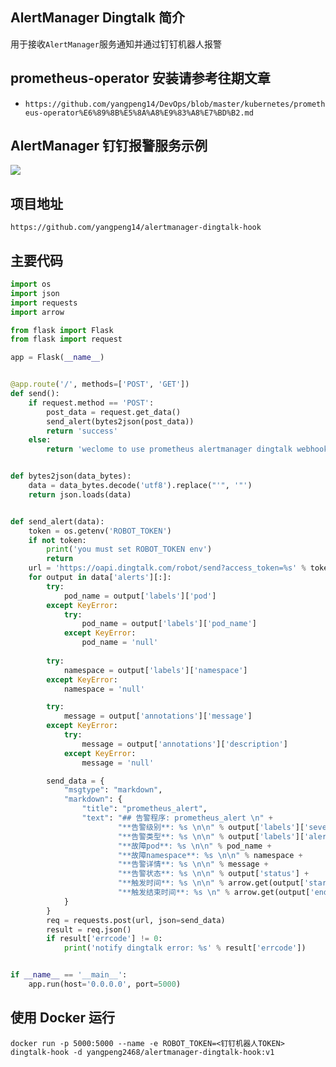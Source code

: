 ## AlertManager Dingtalk 简介
用于接收`AlertManager`服务通知并通过钉钉机器人报警

## prometheus-operator 安装请参考往期文章
- `https://github.com/yangpeng14/DevOps/blob/master/kubernetes/prometheus-operator%E6%89%8B%E5%8A%A8%E9%83%A8%E7%BD%B2.md`

## AlertManager 钉钉报警服务示例
![](https://www.yp14.cn/img/warn.png)

## 项目地址
`https://github.com/yangpeng14/alertmanager-dingtalk-hook`

## 主要代码
```python
import os
import json
import requests
import arrow

from flask import Flask
from flask import request

app = Flask(__name__)


@app.route('/', methods=['POST', 'GET'])
def send():
    if request.method == 'POST':
        post_data = request.get_data()
        send_alert(bytes2json(post_data))
        return 'success'
    else:
        return 'weclome to use prometheus alertmanager dingtalk webhook server!'


def bytes2json(data_bytes):
    data = data_bytes.decode('utf8').replace("'", '"')
    return json.loads(data)


def send_alert(data):
    token = os.getenv('ROBOT_TOKEN')
    if not token:
        print('you must set ROBOT_TOKEN env')
        return
    url = 'https://oapi.dingtalk.com/robot/send?access_token=%s' % token
    for output in data['alerts'][:]:
        try:
            pod_name = output['labels']['pod']
        except KeyError:
            try:
                pod_name = output['labels']['pod_name']
            except KeyError:
                pod_name = 'null'
                
        try:
            namespace = output['labels']['namespace']
        except KeyError:
            namespace = 'null'

        try:
            message = output['annotations']['message']
        except KeyError:
            try:
                message = output['annotations']['description']
            except KeyError:
                message = 'null'

        send_data = {
            "msgtype": "markdown",
            "markdown": {
                "title": "prometheus_alert",
                "text": "## 告警程序: prometheus_alert \n" +
                        "**告警级别**: %s \n\n" % output['labels']['severity'] +
                        "**告警类型**: %s \n\n" % output['labels']['alertname'] +
                        "**故障pod**: %s \n\n" % pod_name +
                        "**故障namespace**: %s \n\n" % namespace +
                        "**告警详情**: %s \n\n" % message +
                        "**告警状态**: %s \n\n" % output['status'] +
                        "**触发时间**: %s \n\n" % arrow.get(output['startsAt']).to('Asia/Shanghai').format('YYYY-MM-DD HH:mm:ss ZZ') +
                        "**触发结束时间**: %s \n" % arrow.get(output['endsAt']).to('Asia/Shanghai').format('YYYY-MM-DD HH:mm:ss ZZ')
            }
        }
        req = requests.post(url, json=send_data)
        result = req.json()
        if result['errcode'] != 0:
            print('notify dingtalk error: %s' % result['errcode'])


if __name__ == '__main__':
    app.run(host='0.0.0.0', port=5000)
```

## 使用 Docker 运行
`docker run -p 5000:5000 --name -e ROBOT_TOKEN=<钉钉机器人TOKEN> dingtalk-hook -d yangpeng2468/alertmanager-dingtalk-hook:v1`

